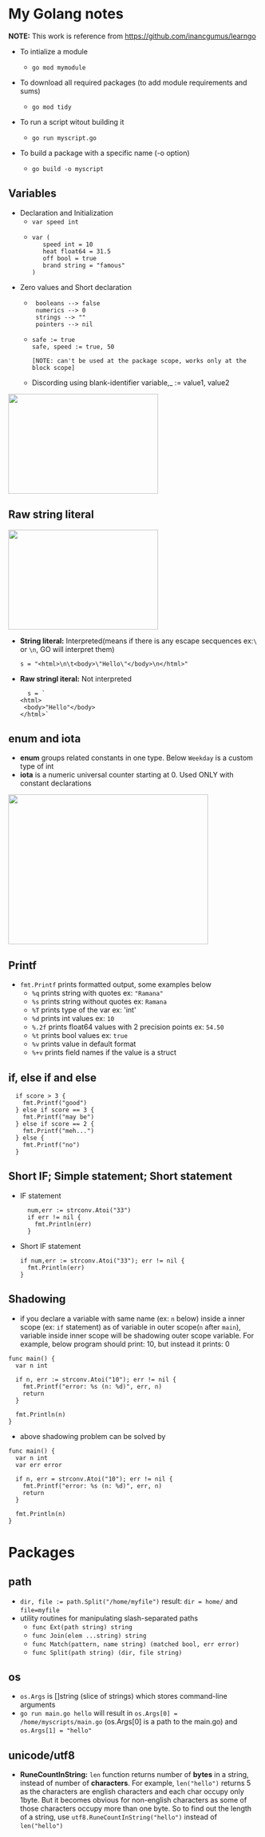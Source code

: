# My Golang notes 
**NOTE:** This work is reference from https://github.com/inancgumus/learngo 

* To intialize a module 
  * `go mod mymodule`

* To download all required packages (to add module requirements and sums) 
  * `go mod tidy`

* To run a script witout building it
  * `go run myscript.go`

* To build a package with a specific name (-o option)
  * `go build -o myscript`


## Variables

* Declaration and Initialization
  * `var speed int`
  * ```
    var (
       speed int = 10
       heat float64 = 31.5
       off bool = true
       brand string = "famous"
    )
* Zero values and Short declaration 
  * ```
     booleans --> false
     numerics --> 0
     strings --> ""
     pointers --> nil
  * ```
    safe := true
    safe, speed := true, 50
    
    [NOTE: can't be used at the package scope, works only at the block scope]  

  * Discording using blank-identifier
    variable,_ := value1, value2 
    
<img src="https://user-images.githubusercontent.com/67871237/172010394-f951ac42-bad7-40b2-bc95-0b9f3f09d42f.png" width="300" height="200">



## Raw string literal
<img src="https://user-images.githubusercontent.com/67871237/172013672-aff584a8-38a5-412a-9086-aa9979e82363.png" width="300" height="200">

  * **String literal:** Interpreted(means if there is any escape secquences ex:`\` or `\n`, GO will interpret them)
    ```	
    s = "<html>\n\t<body>\"Hello\"</body>\n</html>"
  * **Raw stringl iteral:** Not interpreted
    ```
      s = `
    <html>
     <body>"Hello"</body>
    </html>`

## enum and iota
* **enum** groups related constants in one type. Below `Weekday` is a custom type of int
* **iota** is a numeric universal counter starting at 0. Used ONLY with constant declarations
<img src="https://user-images.githubusercontent.com/67871237/172019199-47831784-fad7-43c2-b74c-d2a621f69f86.png" width="400" height="300">

## Printf
* `fmt.Printf` prints formatted output, some examples below
  * `%q` prints string with quotes ex: `"Ramana"`
  * `%s` prints string without quotes ex: `Ramana`
  * `%T` prints type of the var ex: 'int'
  * `%d` prints int values ex: `10`
  * `%.2f` prints float64 values with 2 precision points ex: `54.50`
  * `%t` prints bool values ex: `true`
  * `%v` prints value in default format 
  * `%+v` prints field names if the value is a struct
    
## if, else if and else
```
  if score > 3 {
    fmt.Printf("good")
  } else if score == 3 {
    fmt.Printf("may be")
  } else if score == 2 {
    fmt.Printf("meh...")
  } else {
    fmt.Printf("no")
  }
```

## Short IF; Simple statement; Short statement
* IF statement
  ```
    num,err := strconv.Atoi("33")
    if err != nil {
      fmt.Println(err)
    }
  ```  
* Short IF statement
    ```
    if num,err := strconv.Atoi("33"); err != nil {
      fmt.Println(err)
    }
    ```

## Shadowing
* if you declare a variable with same name (ex: `n` below) inside a inner scope (ex: `if` statement) as of variable in outer scope(`n` after `main`), variable inside inner scope will be shadowing outer scope variable. For example, below program should print: 10, but instead it prints: 0
```
func main() {
  var n int

  if n, err := strconv.Atoi("10"); err != nil {
    fmt.Printf("error: %s (n: %d)", err, n)
    return
  }

  fmt.Println(n)
}
```
* above shadowing problem can be solved by 
```
func main() {
  var n int
  var err error

  if n, err = strconv.Atoi("10"); err != nil {
    fmt.Printf("error: %s (n: %d)", err, n)
    return
  }

  fmt.Println(n)
}
```


# Packages

## path 
* `dir, file := path.Split("/home/myfile")` result: `dir = home/` and `file=myfile`
* utility routines for manipulating slash-separated paths
  * `func Ext(path string) string`
  * `func Join(elem ...string) string`
  * `func Match(pattern, name string) (matched bool, err error)`
  * `func Split(path string) (dir, file string)` 

## os 
* `os.Args` is []string (slice of strings) which stores command-line arguments
* `go run main.go hello` will result in `os.Args[0] = /home/myscripts/main.go` (os.Args[0] is a path to the main.go)  and `os.Args[1] = "hello"`

## unicode/utf8

* **RuneCountInString:** `len` function returns number of **bytes** in a string, instead of number of **characters**. For example, `len("hello")` returns 5 as the characters are english characters and each char occupy only 1byte. But it becomes obvious for non-english characters as some of those characters occupy more than one byte. So to find out the length of a string, use `utf8.RuneCountInString("hello")` instead of `len("hello")`
  
  

